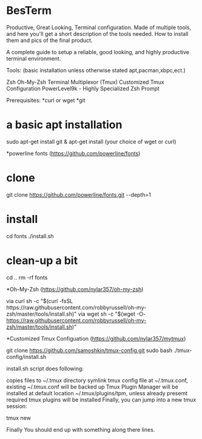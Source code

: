 # BesTerm
Productive, Great Looking, Terminal configuration.  Made of multiple tools, and here you'll get a short description of the tools needed.  How to install them and pics of the final product.


A complete guide to setup a reliable, good looking, and highly productive terminal environment.

Tools: (basic installation unless otherwise stated apt,pacman,xbpc,ect.)

Zsh
Oh-My-Zsh
Terminal Multiplexor (Tmux)
Customized Tmux Configuration
PowerLevel9k - Highly Specialized Zsh Prompt

Prerequisites:
*curl or wget
*git

# a basic apt installation
sudo apt-get install git & apt-get install (your choice of wget or curl)

*powerline fonts (https://github.com/powerline/fonts)

# clone
git clone https://github.com/powerline/fonts.git --depth=1
# install
cd fonts
./install.sh
# clean-up a bit
cd ..
rm -rf fonts

*Oh-My-Zsh (https://github.com/nylar357/oh-my-zsh)

via curl
sh -c "$(curl -fsSL https://raw.githubusercontent.com/robbyrussell/oh-my-zsh/master/tools/install.sh)"
via wget
sh -c "$(wget -O- https://raw.githubusercontent.com/robbyrussell/oh-my-zsh/master/tools/install.sh)"

*Customized Tmux Configuation (https://github.com/nylar357/mytmux)

git clone https://github.com/samoshkin/tmux-config.git
sudo bash ./tmux-config/install.sh

install.sh script does following:

copies files to ~/.tmux directory
symlink tmux config file at ~/.tmux.conf, existing ~/.tmux.conf will be backed up
Tmux Plugin Manager will be installed at default location ~/.tmux/plugins/tpm, unless already presemt
required tmux plugins will be installed
Finally, you can jump into a new tmux session:

tmux new

Finally You should end up with something along there lines.


